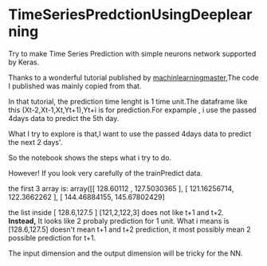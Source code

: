 # TimeSeriesPredctionUsingDeeplearning
Try to make Time Series Prediction with simple neurons network supported by Keras.

Thanks to a wonderful tutorial published by [machinlearningmaster](http://machinelearningmastery.com/time-series-prediction-with-deep-learning-in-python-with-keras/),The code I published was mainly copied from that. 

In that tutorial, the prediction time lenght is 1 time unit.The dataframe like this (Xt-2,Xt-1,Xt,Yt+1),Yt+i is for prediction.For expample , i use the passed 4days data to predict the 5th day.

What I try to explore is that,I want to use the passed 4days data to predict the next 2 days'. 

So the notebook shows the steps what i try to do.

However! If you  look very carefully of the trainPredict data.

the first 3 array is:
array([[ 128.60112   ,  127.5030365 ],
       [ 121.16256714,  122.3662262 ],
       [ 144.46884155,  145.67802429]
       
the list inside [ 128.6,127.5 ] [121,2,122,3] does not like t+1 and t+2.  
**Instead,** It looks like 2 probaly prediction for 1 unit. 
What i means is  [128.6,127.5] doesn't mean t+1 and t+2 prediction, it most possibly mean 2 possible prediction for t+1.

The input dimension and the output dimension will be tricky for the NN. 

